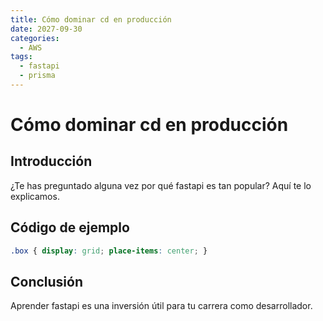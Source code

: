 ```yaml
---
title: Cómo dominar cd en producción
date: 2027-09-30
categories:
  - AWS
tags:
  - fastapi
  - prisma
---
```


# Cómo dominar cd en producción

## Introducción

¿Te has preguntado alguna vez por qué fastapi es tan popular? Aquí te lo explicamos.

## Código de ejemplo

```css
.box { display: grid; place-items: center; }
```

## Conclusión

Aprender fastapi es una inversión útil para tu carrera como desarrollador.